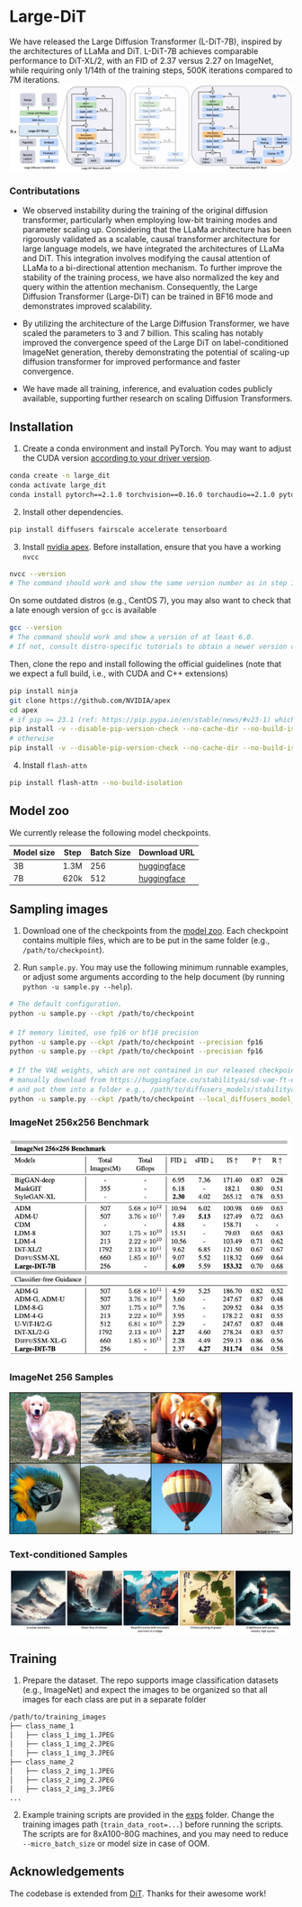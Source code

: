 # Large-DiT
We have released the Large Diffusion Transformer (L-DiT-7B), inspired by the architectures of LLaMa and DiT. L-DiT-7B achieves comparable performance to DiT-XL/2, with an FID of 2.37 versus 2.27 on ImageNet, while requiring only 1/14th of the training steps, 500K iterations compared to 7M iterations.
![image](./assets/teaser.png)

### Contributations
- We observed instability during the training of the original diffusion transformer, particularly when employing low-bit training modes and parameter scaling up. Considering that the LLaMa architecture has been rigorously validated as a scalable, causal transformer architecture for large language models, we have integrated the architectures of LLaMa and DiT. This integration involves modifying the causal attention of LLaMa to a bi-directional attention mechanism. To further improve the stability of the training process, we have also normalized the key and query within the attention mechanism. Consequently, the Large Diffusion Transformer (Large-DiT) can be trained in BF16 mode and demonstrates improved scalability.

- By utilizing the architecture of the Large Diffusion Transformer, we have scaled the parameters to 3 and 7 billion. This scaling has notably improved the convergence speed of the Large DiT on label-conditioned ImageNet generation, thereby demonstrating the potential of scaling-up diffusion transformer for improved performance and faster convergence.

- We have made all training, inference, and evaluation codes publicly available, supporting further research on scaling  Diffusion Transformers.

## Installation

1. Create a conda environment and install PyTorch. You may want to adjust the CUDA version [according to your driver version](https://docs.nvidia.com/deploy/cuda-compatibility/#default-to-minor-version).

```bash
conda create -n large_dit
conda activate large_dit
conda install pytorch==2.1.0 torchvision==0.16.0 torchaudio==2.1.0 pytorch-cuda=12.1 -c pytorch -c nvidia
```

2. Install other dependencies.

```bash
pip install diffusers fairscale accelerate tensorboard
```

3. Install [nvidia apex](https://github.com/nvidia/apex). Before installation, ensure that
you have a working ``nvcc``

```bash
nvcc --version
# The command should work and show the same version number as in step 1 (12.1 in our case).
```

On some outdated distros (e.g., CentOS 7), you may also want to check that a late enough version of
``gcc`` is available

```bash
gcc --version
# The command should work and show a version of at least 6.0.
# If not, consult distro-specific tutorials to obtain a newer version or build manually.
```

Then, clone the repo and install following the official guidelines (note that we expect a full
build, i.e., with CUDA and C++ extensions)

```bash
pip install ninja
git clone https://github.com/NVIDIA/apex
cd apex
# if pip >= 23.1 (ref: https://pip.pypa.io/en/stable/news/#v23-1) which supports multiple `--config-settings` with the same key... 
pip install -v --disable-pip-version-check --no-cache-dir --no-build-isolation --config-settings "--build-option=--cpp_ext" --config-settings "--build-option=--cuda_ext" ./
# otherwise
pip install -v --disable-pip-version-check --no-cache-dir --no-build-isolation --global-option="--cpp_ext" --global-option="--cuda_ext" ./
```

4. Install ``flash-attn``

```bash
pip install flash-attn --no-build-isolation
```

## Model zoo

We currently release the following model checkpoints.

| Model size | Step   | Batch Size | Download URL    |
| ---------- | ------ | ---------- | --------------- |
| 3B         | 1.3M   | 256        |[huggingface](https://huggingface.co/Alpha-VLLM/Large-DiT/tree/main/240218_3b_bs256_step1350k) |
| 7B         | 620k   | 512        |[huggingface](https://huggingface.co/Alpha-VLLM/Large-DiT/tree/main/240218_7b_bs512_step620k) |

## Sampling images

1. Download one of the checkpoints from the [model zoo](#model-zoo). Each checkpoint contains multiple files, which are to be put in the same folder (e.g., ``/path/to/checkpoint``).

2. Run ``sample.py``. You may use the following minimum runnable examples, or adjust some arguments according to the help document (by running ``python -u sample.py --help``).

```bash
# The default configuration.
python -u sample.py --ckpt /path/to/checkpoint

# If memory limited, use fp16 or bf16 precision
python -u sample.py --ckpt /path/to/checkpoint --precision fp16
python -u sample.py --ckpt /path/to/checkpoint --precision fp16

# If the VAE weights, which are not contained in our released checkpoints, cannot be downloaded automaticaly,
# manually download from https://huggingface.co/stabilityai/sd-vae-ft-ema/tree/main
# and put them into a folder e.g., /path/to/diffusers_models/stabilityai/sd-vae-ft-ema.
python -u sample.py --ckpt /path/to/checkpoint --local_diffusers_model_root /path/to/diffusers_models
```

### ImageNet 256x256 Benchmark
![image](./assets/table.png)

### ImageNet 256 Samples
![image](./assets/sample.png)

### Text-conditioned Samples
![image](./assets/sample_t2i.png)

## Training

1. Prepare the dataset. The repo supports image classification datasets (e.g., ImageNet) and expect the images to be organized so that all images for each class are put in a separate folder

```
/path/to/training_images
├── class_name_1
│   ├── class_1_img_1.JPEG
│   ├── class_1_img_2.JPEG
│   ├── class_1_img_3.JPEG
├── class_name_2
│   ├── class_2_img_1.JPEG
│   ├── class_2_img_2.JPEG
│   ├── class_2_img_3.JPEG
...
```

2. Example training scripts are provided in the [exps](exps/) folder. Change the training images path (``train_data_root=...``) before running the scripts. The scripts are for 8xA100-80G machines, and you may need to reduce ``--micro_batch_size`` or model size in case of OOM.


## Acknowledgements

The codebase is extended from [DiT](https://github.com/facebookresearch/DiT). Thanks for their awesome work!
